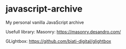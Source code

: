 # javascript-archive
My personal vanilla JavaScript archive


Usefull library:
Masonry: https://masonry.desandro.com/

GLightbox: https://github.com/biati-digital/glightbox